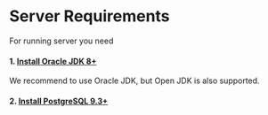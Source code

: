 # Server Requirements

For running server you need

#### 1. [Install Oracle JDK 8+](install-jdk.md)

We recommend to use Oracle JDK, but Open JDK is also supported.

#### 2. [Install PostgreSQL 9.3+](install-psql.md)

